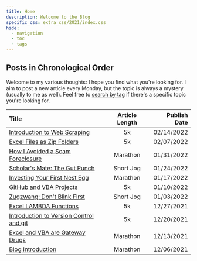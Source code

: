 ```yaml
---
title: Home
description: Welcome to the Blog
specific_css: extra_css/2021/index.css
hide:
  - navigation
  - toc
  - tags
---
```


## Posts in Chronological Order

Welcome to my various thoughts: I hope you find what you're looking for. I aim to post a new article every Monday, but the topic is always a mystery (usually to me as well). Feel free to <a href='/tags'>search by tag</a> if there's a specific topic you're looking for.

| Title                                                                               | Article Length | Publish Date |
| :---------------------------------------------------------------------------------- | :------------: | -----------: |
| <a href="/2022/Intro-To-Web-Scraping">Introduction to Web Scraping</a>              |       5k       |   02/14/2022 |
| <a href="/2022/Excel-Files-As-Zip-Folders">Excel Files as Zip Folders</a>           |       5k       |   02/07/2022 |
| <a href="/2022/Dealing-With-An-Attempted-Scam">How I Avoided a Scam Foreclosure</a> |    Marathon    |   01/31/2022 |
| <a href="/2022/Scholars-Mate">Scholar's Mate: The Gut Punch</a>                     |   Short Jog    |   01/24/2022 |
| <a href="/2022/First-Nest-Egg">Investing Your First Nest Egg</a>                    |    Marathon    |   01/17/2022 |
| <a href="/2022/Git-and-Excel-VBA">GitHub and VBA Projects</a>                       |       5k       |   01/10/2022 |
| <a href="/2022/Zugzwang">Zugzwang: Don't Blink First</a>                            |   Short Jog    |   01/03/2022 |
| <a href="/2021/Excel-Lambda-Functions">Excel LAMBDA Functions</a>                   |       5k       |   12/27/2021 |
| <a href="/2021/Git-Intro">Introduction to Version Control and git</a>               |       5k       |   12/20/2021 |
| <a href="/2021/Why-Excel-and-VBA">Excel and VBA are Gateway Drugs</a>               |    Marathon    |   12/13/2021 |
| <a href="/2021/Blog-Introduction">Blog Introduction</a>                             |    Marathon    |   12/06/2021 |
